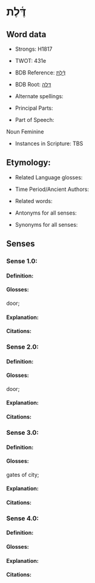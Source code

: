 # דֶּ֫לֶת

<!-- Status: S2="NeedsEdits" -->
<!-- Lexica used for edits:   -->

## Word data

* Strongs: H1817

* TWOT: 431e

* BDB Reference: [דֶּ֫לֶת](rc://en/bdb/dict/d.bm.af)

* BDB Root: [דלה](rc://en/bdb/dict/d.bm.aa)

* Alternate spellings:

* Principal Parts:

* Part of Speech:

Noun Feminine

* Instances in Scripture: TBS

## Etymology:

* Related Language glosses:

* Time Period/Ancient Authors:

* Related words:

* Antonyms for all senses:

* Synonyms for all senses:

## Senses

### Sense 1.0:

#### Definition:

#### Glosses:

door; 

#### Explanation:

#### Citations:



### Sense 2.0:

#### Definition:

#### Glosses:

door; 

#### Explanation:

#### Citations:



### Sense 3.0:

#### Definition:

#### Glosses:

gates of city; 

#### Explanation:

#### Citations:



### Sense 4.0:

#### Definition:

#### Glosses:



#### Explanation:

#### Citations:




